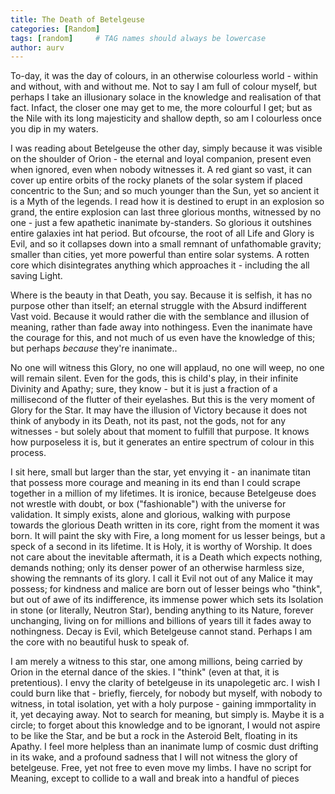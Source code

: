 ```yaml
---
title: The Death of Betelgeuse
categories: [Random]
tags: [random]     # TAG names should always be lowercase
author: aurv
---
```


To-day, it was the day of colours, in an otherwise colourless world - within and without, with and without me. Not to say I am full of colour myself, but perhaps I take an illusionary solace in the knowledge and realisation of that fact. Infact, the closer one may get to me, the more colourful I get; but as the Nile with its long majesticity and shallow depth, so am I colourless once you dip in my waters.

I was reading about Betelgeuse the other day, simply because it was visible on the shoulder of Orion - the eternal and loyal companion, present even when ignored, even when nobody witnesses it. A red giant so vast, it can cover up entire orbits of the rocky planets of the solar system if placed concentric to the Sun; and so much younger than the Sun, yet so ancient it is a Myth of the legends. I read how it is destined to erupt in an explosion so grand, the entire explosion can last three glorious months, witnessed by no one - just a few apathetic inanimate by-standers. So glorious it outshines entire galaxies int hat period. But ofcourse, the root of all Life and Glory is Evil, and so it collapses down into a small remnant of unfathomable gravity; smaller than cities, yet more powerful than entire solar systems. A rotten core which disintegrates anything which approaches it - including the all saving Light.

Where is the beauty in that Death, you say. Because it is selfish, it has no purpose other than itself; an eternal struggle with the Absurd indifferent Vast void. Because it would rather die with the semblance and illusion of meaning, rather than fade away into nothingess. Even the inanimate have the courage for this, and not much of us even have the knowledge of this; but perhaps *because* they're inanimate..

No one will witness this Glory, no one will applaud, no one will weep, no one will remain silent. Even for the gods, this is child's play, in their infinite Divinity and Apathy; sure, they know - but it is just a fraction of a millisecond of the flutter of their eyelashes. But this is the very moment of Glory for the Star. It may have the illusion of Victory because it does not think of anybody in its Death, not its past, not the gods, not for any witnesses - but solely about that moment to fulfill that purpose. It knows how purposeless it is, but it generates an entire spectrum of colour in this process.

I sit here, small but larger than the star, yet envying it - an inanimate titan that possess more courage and meaning in its end than I could scrape together in a million of my lifetimes. It is ironice, because Betelgeuse does not wrestle with doubt, or box ("fashionable") with the universe for validation. It simply exists, alone and glorious, walking with purpose towards the glorious Death written in its core, right from the moment it was born. It will paint the sky with Fire, a long moment for us lesser beings, but a speck of a second in its lifetime. It is Holy, it is worthy of Worship. It does not care about the inevitable aftermath, it is a Death which expects nothing, demands nothing; only its denser power of an otherwise harmless size, showing the remnants of its glory. I call it Evil not out of any Malice it may possess; for kindness and malice are born out of lesser beings who "think", but out of awe of its indifference, its immense power which sets its Isolation in stone (or literally, Neutron Star), bending anything to its Nature, forever unchanging, living on for millions and billions of years till it fades away to nothingness. Decay is Evil, which Betelgeuse cannot stand. Perhaps I am the core with no beautiful husk to speak of.

I am merely a witness to this star, one among millions, being carried by Orion in the eternal dance of the skies. I "think" (even at that, it is pretentious). I envy the clarity of betelgeuse in its unapolegetic arc. I wish I could burn like that - briefly, fiercely, for nobody but myself, with nobody to witness, in total isolation, yet with a holy purpose - gaining immportality in it, yet decaying away. Not to search for meaning, but simply is. Maybe it is a circle; to forget about this knowledge and to be ignorant, I would not aspire to be like the Star, and be but a rock in the Asteroid Belt, floating in its Apathy. I feel more helpless than an inanimate lump of cosmic dust drifting in its wake, and a profound sadness that I will not witness the glory of betelgeuse. Free, yet not free to even move my limbs. I have no script for Meaning, except to collide to a wall and break into a handful of pieces
